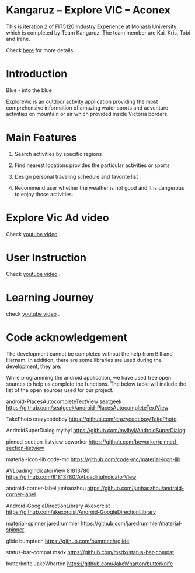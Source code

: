 
# Kangaruz – Explore VIC – Aconex

This is iteration 2 of  FIT5120 Industry Experience at Monash University which is completed by Team Kangaruz.
The team member are Kai, Kris, Tobi and Irene.

Check [here](https://mahara.infotech.monash.edu.au/mahara/view/view.php?t=FpQrua1SktZODMxvfEge) for more details.

# Introduction

Blue - into the blue

ExploreVic is an outdoor activity application providing the most comprehensive information of amazing water sports and adventure activities on mountain or air which provided inside Victoria borders.

# Main Features
1. Search activities by specific regions

2. Find nearest locations provides the particular activities or sports

3. Design personal traveling schedule and favorite list

4. Recommend user whether the weather is not good and it is dangerous to enjoy those activities.

# Explore Vic Ad video

Check [youtube video](https://youtu.be/dTkcI2mdlI8) .

# User Instruction

Check [youtube video](https://youtu.be/Ko3uKH162s8) .

# Learning Journey

check [youtube video](https://youtu.be/F0cYQzP6XC0)
.
# Code acknowledgement 

The development cannot be completed without the help from Bill and Harnam. In addition, there are some libraries are used during the development, they are:

While programming the android application, we have used free open sources to help us complete the functions. The below table will include the list of the open sources used for our project. 

android-PlacesAutocompleteTextView
seatgeek
https://github.com/seatgeek/android-PlacesAutocompleteTextView 

TakePhoto
crazycodeboy
https://github.com/crazycodeboy/TakePhoto 

AndroidSuperDialog
mylhyl
https://github.com/mylhyl/AndroidSuperDialog 

 pinned-section-listview
beworker
https://github.com/beworker/pinned-section-listview 

material-icon-lib
code-mc
https://github.com/code-mc/material-icon-lib

AVLoadingIndicatorView
81813780
https://github.com/81813780/AVLoadingIndicatorView

android-corner-label
junhaozhou
https://github.com/junhaozhou/android-corner-label

Android-GoogleDirectionLibrary
Akexorcist 
https://github.com/akexorcist/Android-GoogleDirectionLibrary 

material-spinner
jaredrummler
https://github.com/jaredrummler/material-spinner 

glide
bumptech
https://github.com/bumptech/glide 

status-bar-compat
msdx
https://github.com/msdx/status-bar-compat

butterknife
JakeWharton
https://github.com/JakeWharton/butterknife 



